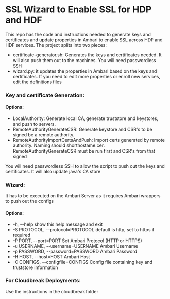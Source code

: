 # SSL Wizard to Enable SSL for HDP and HDF
This repo has the code and instructions needed to generate keys and certificates and update properties in Ambari to enable SSL across HDP and HDF services.
The project splits into two pieces:
  - certificate-generator.sh: Generates the keys and certificates needed. It will also push them out to the machines. You will need passwordless SSH
  - wizard.py: it updates the properties in Ambari based on the keys and certificates. If you need to edit more properties or enroll new services, edit the definitions files


### Key and certificate Generation:
#### Options:
  - LocalAuthority: Generate local CA, generate truststore and keystores, and push to servers.
  - RemoteAuthorityGenerateCSR: Generate keystore and CSR's to be signed be a remote authority.
  - RemoteAuthorityImportCertsAndPush: Import certs generated by remote authority. Naming should shorthostame.cer. RemoteAuthorityGenerateCSR must be run first and CSR's from that signed

You will need passwordless SSH to allow the script to push out the keys and certificates.
It will also update java's CA store


### Wizard:
It has to be executed on the Ambari Server as it requires Ambari wrappers to push out the configs

#### Options:
-  -h, --help                            show this help message and exit
-  -S PROTOCOL, --protocol=PROTOCOL      default is http, set to https if required
-  -P PORT, --port=PORT                  Set Ambari Protocol (HTTP or HTTPS)
-  -u USERNAME, --username=USERNAME      Ambari Username                    
-  -p PASSWORD, --password=PASSWORD      Ambari Password                      
-  -H HOST, --host=HOST                  Ambari Host
-  -C CONFIGS, --configfile=CONFIGS      Config file containing key and truststore information

### For Cloudbreak Deployments:
Use the instructions in the cloudbreak folder
